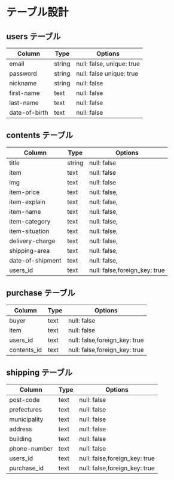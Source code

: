 # テーブル設計

## users テーブル

| Column             | Type                | Options                   |
|--------------------|---------------------|---------------------------|
| email              | string              | null: false, unique: true |
| password           | string              | null: false  unique: true |
| nickname           | string              | null: false               |
| first-name         | text                | null: false               |
| last-name          | text                | null: false               |
| date-of-birth      | text                | null: false               |


## contents テーブル

| Column           | Type       | Options                        |
| -----------------| -----------| -------------------------------|
| title            | string     | null: false                    |
| item             | text       | null: false                    |
| img              | text       | null: false                    |
| item-price       | text       | null: false,                   |
| item-explain     | text       | null: false,                   |
| item-name        | text       | null: false,                   |
| item-category    | text       | null: false,                   |
| item-situation   | text       | null: false,                   |
| delivery-charge  | text       | null: false,                   |
| shipping-area    | text       | null: false,                   |
| date-of-shipment | text       | null: false,                   |
| users_id         | text       | null: false,foreign_key: true  |


## purchase テーブル

| Column      | Type       | Options                           |
| ----------- | ---------- | --------------------------------- |
| buyer       | text       | null: false                       |
| item        | text       | null: false                       |
| users_id    | text       | null: false,foreign_key: true     |
| contents_id | text       | null: false,foreign_key: true     |


## shipping テーブル

| Column              | Type       | Options                           |
| ------------------- | ---------- | --------------------------------- |
| post-code           | text       | null: false                       |
| prefectures         | text       | null: false                       |
| municipality        | text       | null: false                       |
| address             | text       | null: false                       |
| building            | text       | null: false                       |
| phone-number        | text       | null: false                       |
| users_id            | text       | null: false,foreign_key: true     |
| purchase_id         | text       | null: false,foreign_key: true     |


